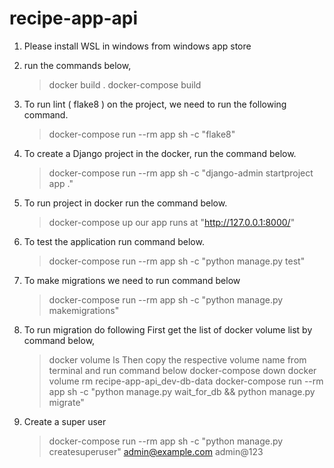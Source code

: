 # recipe-app-api

1. Please install WSL in windows from windows app store
2. run the commands below,
    > docker build .
    > docker-compose build

3. To run lint ( flake8 ) on the project, we need to run the following command.
    > docker-compose run --rm app sh -c "flake8"
4. To create a Django project in the docker, run the command below.
    > docker-compose run --rm app sh -c "django-admin startproject app ."
5. To run project in docker run the command below.
    > docker-compose up
    our app runs at "http://127.0.0.1:8000/"
6. To test the application run command below.
    > docker-compose run --rm app sh -c "python manage.py test"

7. To make migrations we need to run command below
    > docker-compose run --rm app sh -c "python manage.py makemigrations"
8. To run migration do following
    First get the list of docker volume list by command below,
    > docker volume ls
    Then copy the respective volume name from terminal and run command below
    > docker-compose down
    > docker volume rm recipe-app-api_dev-db-data
    > docker-compose run --rm app sh -c "python manage.py wait_for_db && python manage.py migrate"

9. Create a super user
    > docker-compose run --rm app sh -c "python manage.py createsuperuser"
        admin@example.com
        admin@123
